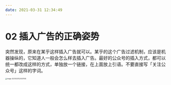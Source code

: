 ```yaml
---
date: 2021-03-31 12:34:49
---
```


# 02 插入广告的正确姿势

突然发现，原来在某乎这样插入广告就可以。某乎的这个广告过滤机制，应该是机器操纵的，它知道人一般会怎么样去插入广告。最好的公众号的插入方式，都可以统一都改成这样的方式，单独放一个链接，在上面放上引语。不要直接写「关注公众号」这样的字词。

<img src="https://cdn.jsdelivr.net/gh/rixingyike/images/2021/20210331123513image-20210331123507005.png" alt="image-20210331123507005" style="zoom:33%;" />